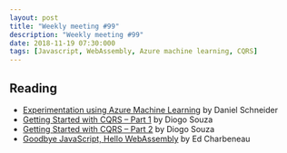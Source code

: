 ```yaml
---
layout: post
title: "Weekly meeting #99"
description: "Weekly meeting #99"
date: 2018-11-19 07:30:000
tags: [Javascript, WebAssembly, Azure machine learning, CQRS]
--- 
```

 
## Reading

* [Experimentation using Azure Machine Learning](https://azure.microsoft.com/en-us/blog/experimentation-using-azure-machine-learning/) by Daniel Schneider
* [Getting Started with CQRS – Part 1](https://www.red-gate.com/simple-talk/dotnet/c-programming/getting-started-with-cqrs-part-1/) by Diogo Souza
* [Getting Started with CQRS – Part 2](https://www.red-gate.com/simple-talk/dotnet/c-programming/getting-started-with-cqrs-part-2/) by Diogo Souza
* [Goodbye JavaScript, Hello WebAssembly](https://www.telerik.com/blogs/goodbye-javascript-hello-webassembly) by Ed Charbeneau